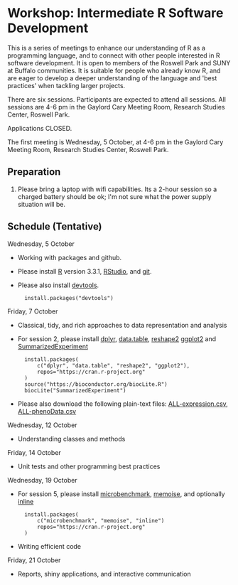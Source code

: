 # Workshop: Intermediate R Software Development

This is a series of meetings to enhance our understanding of R as a
programming language, and to connect with other people interested in R
software development. It is open to members of the Roswell Park and
SUNY at Buffalo communities. It is suitable for people who already
know R, and are eager to develop a deeper understanding of the
language and 'best practices' when tackling larger projects.

There are six sessions. Participants are expected to attend all
sessions. All sessions are 4-6 pm in the Gaylord Cary Meeting Room,
Research Studies Center, Roswell Park.

Applications CLOSED.

The first meeting is Wednesday, 5 October, at 4-6 pm in the Gaylord
Cary Meeting Room, Research Studies Center, Roswell Park.

## Preparation

1. Please bring a laptop with wifi capabilities. Its a 2-hour session
   so a charged battery should be ok; I'm not sure what the power
   supply situation will be.

## Schedule (Tentative)

Wednesday, 5 October

- Working with packages and github.

- Please install [R][] version 3.3.1, [RStudio][], and [git][].

- Please also install [devtools][].
   
        install.packages("devtools")

Friday, 7 October

- Classical, tidy, and rich approaches to data representation and
  analysis

- For session 2, please install [dplyr][], [data.table][],
  [reshape2][] [ggplot2][] and [SummarizedExperiment][]

        install.packages(
            c("dplyr", "data.table", "reshape2", "ggplot2"),
            repos="https://cran.r-project.org"
        )
        source("https://bioconductor.org/biocLite.R")
        biocLite("SummarizedExperiment")

- Please also download the following plain-text files:
  [ALL-expression.csv][], [ALL-phenoData.csv][]

Wednesday, 12 October

- Understanding classes and methods

Friday, 14 October

- Unit tests and other programming best practices

Wednesday, 19 October

- For session 5, please install [microbenchmark][], [memoise][], and
  optionally [inline][]
  
        install.packages(
            c("microbenchmark", "memoise", "inline")
            repos="https://cran.r-project.org"
        )

- Writing efficient code

Friday, 21 October

- Reports, shiny applications, and interactive communication

[1]: https://www.surveymonkey.com/r/ZHBSZ9H

[R]: https://cran.r-project.org/
[RStudio]: https://www.rstudio.com/products/rstudio/download3/
[git]: https://git-scm.com/downloads
[devtools]: https://cran.r-project.org/package=devtools
[dplyr]: https://cran.r-project.org/package=dplyr
[data.table]: https://cran.r-project.org/package=data.table
[reshape2]: https://cran.r-project.org/package=reshape2
[ggplot2]: https://cran.r-project.org/package=ggplot2
[microbenchmark]: https://cran.r-project.org/package=microbenchmark
[memoise]: https://cran.r-project.org/package=memoise
[inline]: https://cran.r-project.org/package=inline
[SummarizedExperiment]: https://bioconductor.org/packages/SummarizedExperiment
[ALL-expression.csv]: https://github.com/Bioconductor/BiocIntroRPCI/raw/master/inst/extdata/ALL-expression.csv
[ALL-phenoData.csv]: https://github.com/Bioconductor/BiocIntroRPCI/raw/master/inst/extdata/ALL-phenoData.csv
